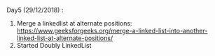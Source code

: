 Day5 (29/12/2018) : 
1. Merge a linkedlist at alternate positions: https://www.geeksforgeeks.org/merge-a-linked-list-into-another-linked-list-at-alternate-positions/
2. Started Doubly LinkedList